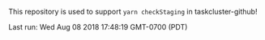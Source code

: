 This repository is used to support `yarn checkStaging` in taskcluster-github!

Last run: Wed Aug 08 2018 17:48:19 GMT-0700 (PDT)
